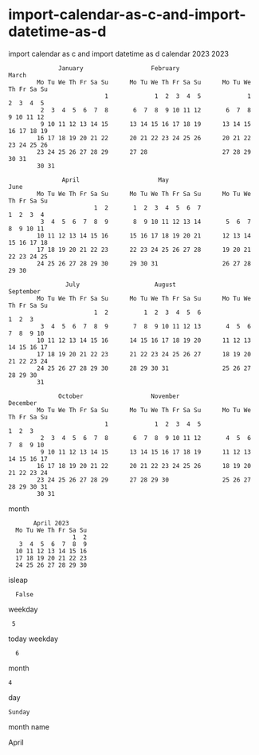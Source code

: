 # import-calendar-as-c-and-import-datetime-as-d
import calendar as c and import datetime as d
calendar 2023
                                             2023

                  January                   February                   March
            Mo Tu We Th Fr Sa Su      Mo Tu We Th Fr Sa Su      Mo Tu We Th Fr Sa Su
                               1             1  2  3  4  5             1  2  3  4  5
             2  3  4  5  6  7  8       6  7  8  9 10 11 12       6  7  8  9 10 11 12
             9 10 11 12 13 14 15      13 14 15 16 17 18 19      13 14 15 16 17 18 19
            16 17 18 19 20 21 22      20 21 22 23 24 25 26      20 21 22 23 24 25 26
            23 24 25 26 27 28 29      27 28                     27 28 29 30 31
            30 31

                   April                      May                       June
            Mo Tu We Th Fr Sa Su      Mo Tu We Th Fr Sa Su      Mo Tu We Th Fr Sa Su
                            1  2       1  2  3  4  5  6  7                1  2  3  4
             3  4  5  6  7  8  9       8  9 10 11 12 13 14       5  6  7  8  9 10 11
            10 11 12 13 14 15 16      15 16 17 18 19 20 21      12 13 14 15 16 17 18
            17 18 19 20 21 22 23      22 23 24 25 26 27 28      19 20 21 22 23 24 25
            24 25 26 27 28 29 30      29 30 31                  26 27 28 29 30

                    July                     August                  September
            Mo Tu We Th Fr Sa Su      Mo Tu We Th Fr Sa Su      Mo Tu We Th Fr Sa Su
                            1  2          1  2  3  4  5  6                   1  2  3
             3  4  5  6  7  8  9       7  8  9 10 11 12 13       4  5  6  7  8  9 10
            10 11 12 13 14 15 16      14 15 16 17 18 19 20      11 12 13 14 15 16 17
            17 18 19 20 21 22 23      21 22 23 24 25 26 27      18 19 20 21 22 23 24
            24 25 26 27 28 29 30      28 29 30 31               25 26 27 28 29 30
            31

                  October                   November                  December
            Mo Tu We Th Fr Sa Su      Mo Tu We Th Fr Sa Su      Mo Tu We Th Fr Sa Su
                               1             1  2  3  4  5                   1  2  3
             2  3  4  5  6  7  8       6  7  8  9 10 11 12       4  5  6  7  8  9 10
             9 10 11 12 13 14 15      13 14 15 16 17 18 19      11 12 13 14 15 16 17
            16 17 18 19 20 21 22      20 21 22 23 24 25 26      18 19 20 21 22 23 24
            23 24 25 26 27 28 29      27 28 29 30               25 26 27 28 29 30 31
            30 31
month

           April 2023
      Mo Tu We Th Fr Sa Su
                      1  2
       3  4  5  6  7  8  9
      10 11 12 13 14 15 16
      17 18 19 20 21 22 23
      24 25 26 27 28 29 30
isleap

      False
weekday  

     5
today weekday

      6
month   

    4
day

    Sunday
month name

   April

